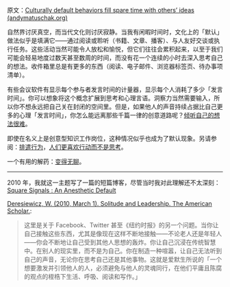 原文：[Culturally default behaviors fill spare time with others’ ideas (andymatuschak.org)](https://notes.andymatuschak.org/zDoZS3Wt316napbdaBGU8C8WLVuyPeAu5Bi)

自然界讨厌真空，而当代文化则讨厌寂静。当我有闲暇时间时，文化上的「默认」做法似乎是填满它——通过阅读或聆听（书籍、文章、播客）、与人友好交谈或执行任务。这些活动当然可能令人放松和愉悦，但它们往往会累积起来，以至于我们可能会轻易地度过数天甚至数周的时间，而没有花一个连续的小时去深入思考自己的想法。收件箱里总是有更多的东西（阅读、电子邮件、浏览器标签页、待办事项清单）。

有些会议软件有显示每个参与者发言时间的计量器，显示每个人消耗了多少「发言时间」。你可以想象将这个概念扩展到思考和心理言语。洞察力当然需要输入，所以你不想永远把自己关在封闭的空间里。但是，如果他人的声音持续占据比自己更多的心理「发言时间」，你怎么能远离那些千篇一律的创意道路呢？[倾听自己的想法很难](https://notes.andymatuschak.org/z3ruCqbkUjU7U8MD5gaMjzmJV4GuENJ3ie1LP)。

即使在名义上是创意型知识工作岗位，这种情况似乎也成为了默认现象。另请参阅：[排遣行为](https://notes.andymatuschak.org/zgwn7ZQP99T8LDSjUiyBhGhU29VEUSabYws)，[人们更喜欢行动而不是思考](https://notes.andymatuschak.org/zMHvnEVNVQyuU8Uhf4Wij7HnsCD3GgKpAds)。

一个有用的解药：[变得无聊](https://notes.andymatuschak.org/zrQz6Eqcnrf3QqEf4A92J5bMSwED9KtMZje)。

------

2010 年，我就这一主题写了一篇的短篇博客，尽管当时我对此理解还不太深刻：[Square Signals : An Anesthetic Default](https://blog.andymatuschak.org/post/1042904867/an-anesthetic-default)

[Deresiewicz, W. (2010, March 1). Solitude and Leadership. The American Scholar.](https://notes.andymatuschak.org/z2Y4z7zQds4otEhLPcoaDY25eVR7PZBoQA5Q):

> 这里是关于 Facebook、Twitter 甚至《纽约时报》的另一个问题。当你让自己接触这些东西，尤其是像现在这样不断地接触——不论老人还是年轻人——你会不断地让自己受到其他人思想的轰炸。你让自己沉浸在传统智慧中。在别人的现实里，而不是为自己。你在制造一种喧嚣，让自己无法听到自己的声音，无论你在思考自己还是其他事物。这就是爱默生所说的「一个想要激发并引领他人的人，必须避免与他人的灵魂同行，在他们平庸且陈腐的观点的桎梏下生活、呼吸、阅读和写作。」